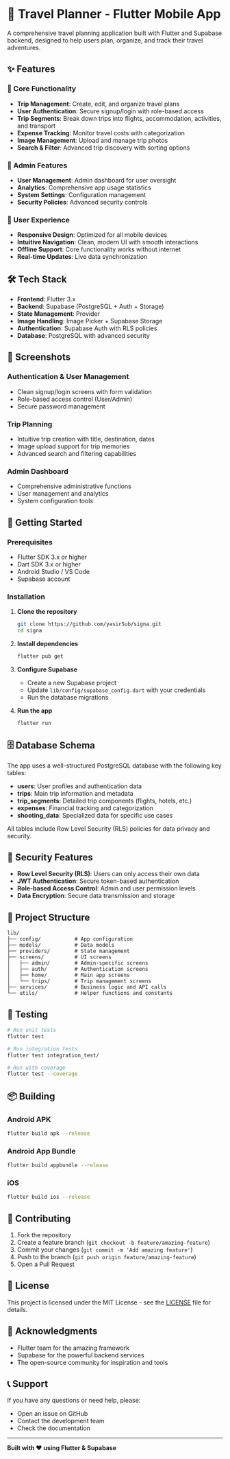 # 🚀 Travel Planner - Flutter Mobile App

A comprehensive travel planning application built with Flutter and Supabase backend, designed to help users plan, organize, and track their travel adventures.

## ✨ Features

### 🎯 Core Functionality
- **Trip Management**: Create, edit, and organize travel plans
- **User Authentication**: Secure signup/login with role-based access
- **Trip Segments**: Break down trips into flights, accommodation, activities, and transport
- **Expense Tracking**: Monitor travel costs with categorization
- **Image Management**: Upload and manage trip photos
- **Search & Filter**: Advanced trip discovery with sorting options

### 👑 Admin Features
- **User Management**: Admin dashboard for user oversight
- **Analytics**: Comprehensive app usage statistics
- **System Settings**: Configuration management
- **Security Policies**: Advanced security controls

### 🎨 User Experience
- **Responsive Design**: Optimized for all mobile devices
- **Intuitive Navigation**: Clean, modern UI with smooth interactions
- **Offline Support**: Core functionality works without internet
- **Real-time Updates**: Live data synchronization

## 🛠️ Tech Stack

- **Frontend**: Flutter 3.x
- **Backend**: Supabase (PostgreSQL + Auth + Storage)
- **State Management**: Provider
- **Image Handling**: Image Picker + Supabase Storage
- **Authentication**: Supabase Auth with RLS policies
- **Database**: PostgreSQL with advanced security

## 📱 Screenshots

### Authentication & User Management
- Clean signup/login screens with form validation
- Role-based access control (User/Admin)
- Secure password management

### Trip Planning
- Intuitive trip creation with title, destination, dates
- Image upload support for trip memories
- Advanced search and filtering capabilities

### Admin Dashboard
- Comprehensive administrative functions
- User management and analytics
- System configuration tools

## 🚀 Getting Started

### Prerequisites
- Flutter SDK 3.x or higher
- Dart SDK 3.x or higher
- Android Studio / VS Code
- Supabase account

### Installation

1. **Clone the repository**
   ```bash
   git clone https://github.com/yasirSub/signa.git
   cd signa
   ```

2. **Install dependencies**
   ```bash
   flutter pub get
   ```

3. **Configure Supabase**
   - Create a new Supabase project
   - Update `lib/config/supabase_config.dart` with your credentials
   - Run the database migrations

4. **Run the app**
   ```bash
   flutter run
   ```

## 🗄️ Database Schema

The app uses a well-structured PostgreSQL database with the following key tables:

- **users**: User profiles and authentication data
- **trips**: Main trip information and metadata
- **trip_segments**: Detailed trip components (flights, hotels, etc.)
- **expenses**: Financial tracking and categorization
- **shooting_data**: Specialized data for specific use cases

All tables include Row Level Security (RLS) policies for data privacy and security.

## 🔐 Security Features

- **Row Level Security (RLS)**: Users can only access their own data
- **JWT Authentication**: Secure token-based authentication
- **Role-based Access Control**: Admin and user permission levels
- **Data Encryption**: Secure data transmission and storage

## 📁 Project Structure

```
lib/
├── config/           # App configuration
├── models/           # Data models
├── providers/        # State management
├── screens/          # UI screens
│   ├── admin/        # Admin-specific screens
│   ├── auth/         # Authentication screens
│   ├── home/         # Main app screens
│   └── trips/        # Trip management screens
├── services/         # Business logic and API calls
└── utils/            # Helper functions and constants
```

## 🧪 Testing

```bash
# Run unit tests
flutter test

# Run integration tests
flutter test integration_test/

# Run with coverage
flutter test --coverage
```

## 📦 Building

### Android APK
```bash
flutter build apk --release
```

### Android App Bundle
```bash
flutter build appbundle --release
```

### iOS
```bash
flutter build ios --release
```

## 🤝 Contributing

1. Fork the repository
2. Create a feature branch (`git checkout -b feature/amazing-feature`)
3. Commit your changes (`git commit -m 'Add amazing feature'`)
4. Push to the branch (`git push origin feature/amazing-feature`)
5. Open a Pull Request

## 📄 License

This project is licensed under the MIT License - see the [LICENSE](LICENSE) file for details.

## 🙏 Acknowledgments

- Flutter team for the amazing framework
- Supabase for the powerful backend services
- The open-source community for inspiration and tools

## 📞 Support

If you have any questions or need help, please:
- Open an issue on GitHub
- Contact the development team
- Check the documentation

---

**Built with ❤️ using Flutter & Supabase**
